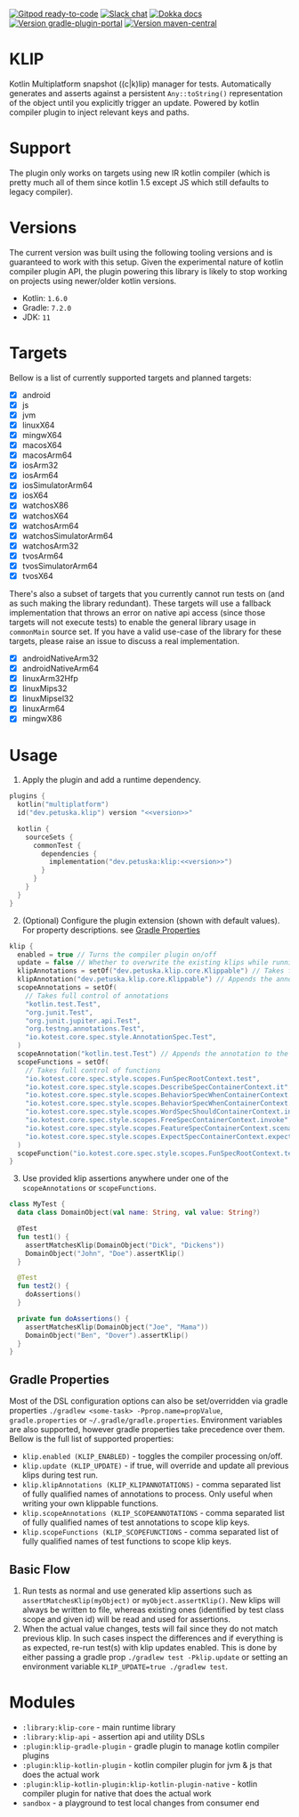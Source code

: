 [![Gitpod ready-to-code](https://img.shields.io/badge/gitpod-ready_to_code-blue?logo=gitpod&style=flat-square)](https://gitpod.io/#https://github.com/mpetuska/klip)
[![Slack chat](https://img.shields.io/badge/kotlinlang-chat-green?logo=slack&style=flat-square)](https://kotlinlang.slack.com/team/UL1A5BA2X)
[![Dokka docs](https://img.shields.io/badge/docs-dokka-orange?style=flat-square)](http://mpetuska.github.io/klip)
[![Version gradle-plugin-portal](https://img.shields.io/maven-metadata/v?label=gradle%20plugin%20portal&style=flat-square&logo=gradle&metadataUrl=https%3A%2F%2Fplugins.gradle.org%2Fm2%2Fdev.petuska%2Fklip-gradle-plugin%2Fmaven-metadata.xml)](https://plugins.gradle.org/plugin/dev.petuska.klip)
[![Version maven-central](https://img.shields.io/maven-central/v/dev.petuska/klip?logo=apache-maven&style=flat-square)](https://mvnrepository.com/artifact/dev.petuska/klip/latest)

# KLIP
Kotlin Multiplatform snapshot ((c|k)lip) manager for tests. Automatically generates and asserts against a
persistent `Any::toString()` representation of the object until you explicitly trigger an update. Powered by kotlin
compiler plugin to inject relevant keys and paths.

# Support
The plugin only works on targets using new IR kotlin compiler (which is pretty much all of them since kotlin 1.5 except
JS which still defaults to legacy compiler).

# Versions
The current version was built using the following tooling versions and is guaranteed to work with this setup. Given the
experimental nature of kotlin compiler plugin API, the plugin powering this library is likely to stop working on
projects using newer/older kotlin versions.
* Kotlin: `1.6.0`
* Gradle: `7.2.0`
* JDK: `11`

# Targets
Bellow is a list of currently supported targets and planned targets:
- [x] android
- [x] js
- [x] jvm
- [x] linuxX64
- [x] mingwX64
- [x] macosX64
- [x] macosArm64
- [x] iosArm32
- [x] iosArm64
- [x] iosSimulatorArm64
- [x] iosX64
- [x] watchosX86
- [x] watchosX64
- [x] watchosArm64
- [x] watchosSimulatorArm64
- [x] watchosArm32
- [x] tvosArm64
- [x] tvosSimulatorArm64
- [x] tvosX64

There's also a subset of targets that you currently cannot run tests on (and as such making the library redundant).
These targets will use a fallback implementation that throws an error on native api access (since those targets will not
execute tests) to enable the general library usage in `commonMain` source set. If you have a valid use-case of the
library for these targets, please raise an issue to discuss a real implementation.
- [x] androidNativeArm32
- [x] androidNativeArm64
- [x] linuxArm32Hfp
- [x] linuxMips32
- [x] linuxMipsel32
- [x] linuxArm64
- [x] mingwX86

# Usage
1. Apply the plugin and add a runtime dependency.
```kotlin
plugins {
  kotlin("multiplatform")
  id("dev.petuska.klip") version "<<version>>"

  kotlin {
    sourceSets {
      commonTest {
        dependencies {
          implementation("dev.petuska:klip:<<version>>")
        }
      }
    }
  }
}
```
2. (Optional) Configure the plugin extension (shown with default values). For property descriptions.
   see [Gradle Properties](#gradle-properties)
```kotlin
klip {
  enabled = true // Turns the compiler plugin on/off
  update = false // Whether to overwrite the existing klips while running tests
  klipAnnotations = setOf("dev.petuska.klip.core.Klippable") // Takes full control of annotations
  klipAnnotation("dev.petuska.klip.core.Klippable") // Appends the annotation to the default ones
  scopeAnnotations = setOf(
    // Takes full control of annotations
    "kotlin.test.Test",
    "org.junit.Test",
    "org.junit.jupiter.api.Test",
    "org.testng.annotations.Test",
    "io.kotest.core.spec.style.AnnotationSpec.Test",
  )
  scopeAnnotation("kotlin.test.Test") // Appends the annotation to the default ones
  scopeFunctions = setOf(
    // Takes full control of functions
    "io.kotest.core.spec.style.scopes.FunSpecRootContext.test",
    "io.kotest.core.spec.style.scopes.DescribeSpecContainerContext.it",
    "io.kotest.core.spec.style.scopes.BehaviorSpecWhenContainerContext.Then",
    "io.kotest.core.spec.style.scopes.BehaviorSpecWhenContainerContext.then",
    "io.kotest.core.spec.style.scopes.WordSpecShouldContainerContext.invoke",
    "io.kotest.core.spec.style.scopes.FreeSpecContainerContext.invoke",
    "io.kotest.core.spec.style.scopes.FeatureSpecContainerContext.scenario",
    "io.kotest.core.spec.style.scopes.ExpectSpecContainerContext.expect",
  )
  scopeFunction("io.kotest.core.spec.style.scopes.FunSpecRootContext.test") // Appends the function to the default ones
}
```
3. Use provided klip assertions anywhere under one of the `scopeAnnotations` or `scopeFunctions`.
```kotlin
class MyTest {
  data class DomainObject(val name: String, val value: String?)

  @Test
  fun test1() {
    assertMatchesKlip(DomainObject("Dick", "Dickens"))
    DomainObject("John", "Doe").assertKlip()
  }

  @Test
  fun test2() {
    doAssertions()
  }

  private fun doAssertions() {
    assertMatchesKlip(DomainObject("Joe", "Mama"))
    DomainObject("Ben", "Dover").assertKlip()
  }
}
```

## Gradle Properties
Most of the DSL configuration options can also be set/overridden via gradle properties
`./gradlew <some-task> -Pprop.name=propValue`, `gradle.properties` or `~/.gradle/gradle.properties`. Environment
variables are also supported, however gradle properties take precedence over them. Bellow is the full list of supported
properties:
* `klip.enabled (KLIP_ENABLED)` - toggles the compiler processing on/off.
* `klip.update (KLIP_UPDATE)` - if true, will override and update all previous klips during test run.
* `klip.klipAnnotations (KLIP_KLIPANNOTATIONS)` - comma separated list of fully qualified names of annotations to
  process. Only useful when writing your own klippable functions.
* `klip.scopeAnnotations (KLIP_SCOPEANNOTATIONS` - comma separated list of fully qualified names of test annotations to
  scope klip keys.
* `klip.scopeFunctions (KLIP_SCOPEFUNCTIONS` - comma separated list of fully qualified names of test functions to scope
  klip keys.

## Basic Flow
1. Run tests as normal and use generated klip assertions such as `assertMatchesKlip(myObject)`
   or `myObject.assertKlip()`. New klips will always be written to file, whereas existing ones (identified by test class
   scope and given id) will be read and used for assertions.
2. When the actual value changes, tests will fail since they do not match previous klip. In such cases inspect the
   differences and if everything is as expected, re-run test(s) with klip updates enabled. This is done by either
   passing a gradle prop `./gradlew test -Pklip.update`
   or setting an environment variable `KLIP_UPDATE=true ./gradlew test`.

# Modules
* `:library:klip-core` - main runtime library
* `:library:klip-api` - assertion api and utility DSLs
* `:plugin:klip-gradle-plugin` - gradle plugin to manage kotlin compiler plugins
* `:plugin:klip-kotlin-plugin` - kotlin compiler plugin for jvm & js that does the actual work
* `:plugin:klip-kotlin-plugin:klip-kotlin-plugin-native` - kotlin compiler plugin for native that does the actual work
* `sandbox` - a playground to test local changes from consumer end
